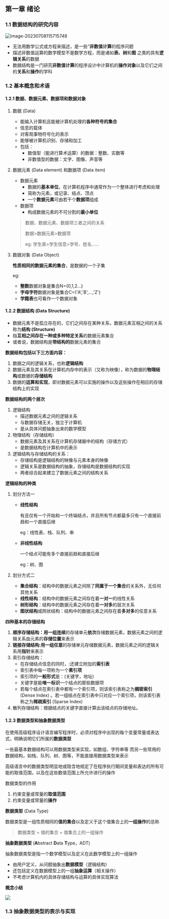 ## 第一章 绪论

### 1.1 数据结构的研究内容

![image-20230708115715748](C:\Users\12994\AppData\Roaming\Typora\typora-user-images\image-20230708115715748.png)

- 无法用数学公式或方程来描述，是一些“**非数值计算**的程序问题
- 描述非数值运算的数学模型不是数学方程，而是诸如**表、树**和**图** 之类的具有**逻辑关系**的数据
- 数据结构是一门研究**非数值计算**的程序设计中计算机的**操作对象**以及它们之间的**关系**和**操作**的学科

### 1.2 基本概念和术语

#### 1.2.1 数据、数据元素、数据项和数据对象

1. 数据 (Data)

   - 能输入计算机且能被计算机处理的**各种符号的集合**
   - 信息的载体
   - 对客观事物符号化的表示
   - 能够被计算机识别、存储和加工
   - 包括：
     - 数值型（能进行算术运算）的数据：整数、实数等
     - 非数值型的数据：文字、图像、声音等

2. 数据元素 (Data element) 和数据项 (Data item)

   - 数据元素
     - 数据的**基本单位**，在计算机程序中通常作为一个整体进行考虑和处理
     - 简称为元素，或记录、结点、顶点
     - 一个**数据元素**可由若干个**数据项**组成
   - 数据项
     - 构成数据元素的不可分割的**最小单位**

   >数据、数据元素、数据项三者之间的关系
   >
   >数据>数据元素>数据项
   >
   >eg: 学生表>学生信息>学号、姓名......

3. 数据对象 (Data Object)

   **性质相同的数据元素的集合**，是数据的一个子集

   eg:

   - **整数**数据对象是集合N={0,1,2...}
   - **字母字符**数据对象是集合C={'A','B',...,'Z'}
   - **学籍表**也可看作一个数据对象

#### 1.2.2 数据结构 (Data Structure)

- 数据元素不是孤立存在的，它们之间存在某种关系，数据元素互相之间的关系称为**结构 (Structure)**
- 指**互相之间存在一种或多种特定关系**的数据元素集合
- 或者说，数据结构是**带结构的**数据元素的集合

**数据结构包括以下三方面内容：**

1. 数据之间的逻辑关系，也称**逻辑结构**
2. 数据元素及其关系在计算机内存中的表示（又称为映像），称为数据的**物理结构**或数据的**存储结构**
3. 数据的**运算和实现**，即对数据元素可以实施的操作以及这些操作在相应的存储结构上的实现

**数据结构的两个层次**

1. 逻辑结构
   - 描述数据元素之间的逻辑关系
   - 与数据存储无关，独立于计算机
   - 是从具体问题抽象出来的数学模型
2. 物理结构（存储结构）
   - 数据元素及其关系在计算机存储器中的结构（存储方式）
   - 是数据结构在计算机中的表示
3. 逻辑结构与存储结构的关系：
   - 存储结构是逻辑结构的映像与元素本身的映像
   - 逻辑关系是数据结构的抽象，存储结构是数据结构的实现
   - 两者综合起来建立了数据元素之间的结构关系

**逻辑结构的种类**

1. 划分方法一

   - **线性结构**

     有且仅有一个开始和一个终端结点，并且所有节点都最多只有一个直接前趋和一个直接后继

     eg：线性表、栈、队列、串

   - **非线性结构**

     一个结点可能有多个直接前趋和直接后继

     eg：树、图

2. 划分方式二

   - **集合结构**：结构中的数据元素之间除了**同属于一个集合**的关系外，无任何其他关系
   - **线性结构**：结构中的数据元素之间存在着**一对一**的线性关系
   - **树形结构**：结构中的数据元素之间存在着**一对多**的层次关系
   - **图状结构**或网状结构：结构中的数据元素之间存在着**多对多**的任意关系

**四种基本的存储结构**

1. **顺序存储结构：**用一组**连续**的存储单元**依次**存储数据元素，数据元素之间的逻辑关系由元素的**存储位置**来表示
2. **链接存储结构:**用一组**任意**的存储单元存储数据元素，数据元素之间的逻辑关系用**指针**来表示
3. 索引存储结构：
   - 在存储结点信息的同时，:还建立附加的**索引表**
   - 索引表中每一项称为一个**素引项**
   - 索引项的**一般形式**是：(关键字，地址)
   - 关键字是能**唯一标识**一个结点的那些数据项
   - 若每个结点在索引表中都有一个索引项，则该索引表称之为**稠密索引** (Dense Index) 。若一组结点在索引表中只对应一个索引项，则该索引表称之为**稀疏索引** (Sparse Index) 
4. 散列存储结构：根据结点的关键字直接计算出该结点的存储地址。

#### 1.2.3 数据类型和抽象数据类型

在使用高级程序设计语言编写程序时，必须对程序中出现的每个变量常量或表达式，明确说明它们所属的**数据类型**

一些最基本数据结构可以用数据类型来实现，如数组、字符串等
而另一些常用的数据结构，如栈、队列、树、图等，不能直接用数据类型来表示

高级语言中的数据类型明显地或隐含地规定了在程序执行期间变量和表达的所有可能的取值范围，以及在这些数值范围上所允许进行的操作

数据类型的作用

1. 约束变量或常量的**取值范围**
2. 约束变量或常量的**操作**

**数据类型** (Data Type)

数据类型是一组性质相同的**值的集合**以及定义于这个值集合上的**一组操作**的总称

>数据类型 = 值的集合 + 值集合上的一组操作

**抽象数据类型** (**A**bstract **D**ata **T**ype，ADT)

抽象数据类型是指一个数学模型以及定义在此数学模型上的一组操作

- 由用户定义，从问题抽象出**数据模型**（逻辑结构）
- 还包括定义在数据模型上的一组**抽象运算**（相关操作）
- 不考虑计算机内的具体存储结构与运算的具体实现算法

**概念小结**

![](C:\Users\12994\AppData\Roaming\Typora\typora-user-images\image-20230708195552476.png)

### 1.3 抽象数据类型的表示与实现







